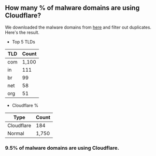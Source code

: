 ## How many % of malware domains are using Cloudflare?


We downloaded the malware domains from [here](https://urlhaus.abuse.ch) and filter out duplicates.
Here's the result.


[//]: # (start replacement)


- Top 5 TLDs

| TLD | Count |
| --- | --- |
| com | 1,100 |
| in | 111 |
| br | 99 |
| net | 58 |
| org | 51 |


- Cloudflare %

| Type | Count |
| --- | --- |
| Cloudflare | 184 |
| Normal | 1,750 |


### 9.5% of malware domains are using Cloudflare.